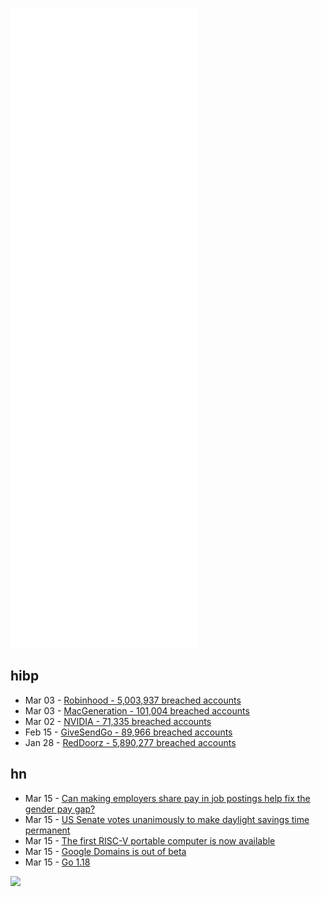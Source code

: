 ![Metrics](https://raw.githubusercontent.com/phixion/phixion/master/metrics.svg)

## hibp

<!--
for https://github.com/phixion/phixion/blob/main/.github/workflows/feeds.yml
-->
<!--START_SECTION:haveibeenpwnd-->
- Mar 03 - [Robinhood - 5,003,937 breached accounts](https://haveibeenpwned.com/PwnedWebsites#Robinhood)
- Mar 03 - [MacGeneration - 101,004 breached accounts](https://haveibeenpwned.com/PwnedWebsites#MacGeneration)
- Mar 02 - [NVIDIA - 71,335 breached accounts](https://haveibeenpwned.com/PwnedWebsites#NVIDIA)
- Feb 15 - [GiveSendGo - 89,966 breached accounts](https://haveibeenpwned.com/PwnedWebsites#GiveSendGo)
- Jan 28 - [RedDoorz - 5,890,277 breached accounts](https://haveibeenpwned.com/PwnedWebsites#RedDoorz)
<!--END_SECTION:haveibeenpwnd-->

## hn

<!--
for https://github.com/phixion/phixion/blob/main/.github/workflows/feeds.yml
-->
<!--START_SECTION:hn-->
- Mar 15 - [Can making employers share pay in job postings help fix the gender pay gap?](https://19thnews.org/2022/03/equal-pay-day-transparency-laws/)
- Mar 15 - [US Senate votes unanimously to make daylight savings time permanent](https://twitter.com/senatecloakroom/status/1503797632745025542)
- Mar 15 - [The first RISC-V portable computer is now available](https://lunduke.substack.com/p/the-first-risc-v-portable-computer)
- Mar 15 - [Google Domains is out of beta](https://domains.google/learn/out-of-beta/)
- Mar 15 - [Go 1.18](https://go.dev/blog/go1.18)
<!--END_SECTION:hn-->

<!--
for https://yhype.me
-->
![](https://hit.yhype.me/github/profile?user_id=13013670)
